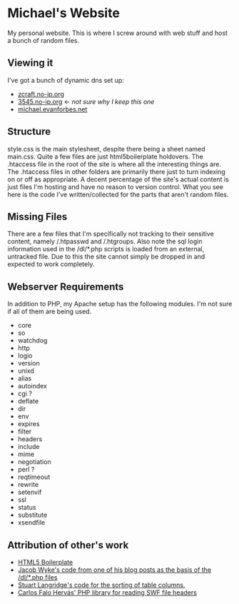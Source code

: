 # Michael's Website
My personal website.  This is where I screw around with web stuff and host a bunch of random files.

## Viewing it
I've got a bunch of dynamic dns set up:
* [zcraft.no-ip.org](http://zcraft.no-ip.org:8080)
* [3545.no-ip.org](http://3545.no-ip.org:8080) ← *not sure why I keep this one*
* [michael.evanforbes.net](http://michael.evanforbes.net:8080)

## Structure
style.css is the main stylesheet, despite there being a sheet named main.css.
Quite a few files are just html5boilerplate holdovers. The .htaccess file in the root of the site is where all
the interesting things are.  The .htaccess files in other folders are primarily there just to turn indexing on
or off as appropriate. A decent percentage of the site's actual content is just files I'm hosting and have no reason to
version control. What you see here is the code I've written/collected for the parts that aren't random files. 

## Missing Files
There are a few files that I'm specifically not tracking to their sensitive content, namely /.htpasswd and /.htgroups. 
Also note the sql login information used in the /dl/*.php scripts is loaded from an external, untracked file. 
Due to this the site cannot simply be dropped in and expected to work completely.

## Webserver Requirements
In addition to PHP, my Apache setup has the following modules. I'm not sure if all of them are being used.
* core
* so
* watchdog
* http
* logio
* version
* unixd
* alias
* autoindex
* cgi ?
* deflate
* dir
* env
* expires
* filter
* headers
* include
* mime
* negotiation
* perl ?
* reqtimeout
* rewrite
* setenvif
* ssl
* status
* substitute
* xsendfile

## Attribution of other's work
* [HTML5 Boilerplate](https://html5boilerplate.com/)
* [Jacob Wyke's code from one of his blog posts as the basis of the /dl/*.php files](http://www.webvamp.co.uk/blog/coding/creating-one-time-download-links/)
* [Stuart Langridge's code for the sorting of table columns.](http://www.kryogenix.org/code/browser/sorttable/)
* [Carlos Falo Hervás' PHP library for reading SWF file headers](http://www.phpclasses.org/package/1653-PHP-Parse-header-of-Flash-files-to-extract-metadata.html)
